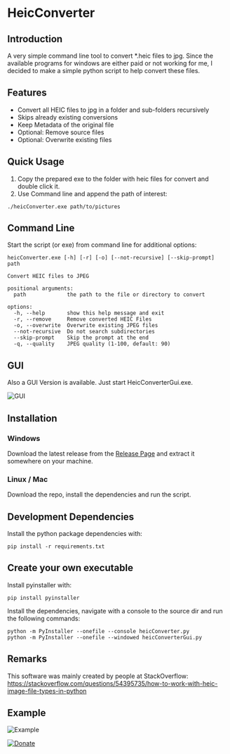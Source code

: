 # HeicConverter

## Introduction

A very simple command line tool to convert *.heic files to jpg. Since the available programs for windows are either paid
or not working for me, I decided to make a simple python script to help convert these files.

## Features

- Convert all HEIC files to jpg in a folder and sub-folders recursively
- Skips already existing conversions
- Keep Metadata of the original file
- Optional: Remove source files
- Optional: Overwrite existing files

## Quick Usage

1. Copy the prepared exe to the folder with heic files for convert and double click it.
2. Use Command line and append the path of interest:

~~~~
./heicConverter.exe path/to/pictures
~~~~

## Command Line

Start the script (or exe) from command line for additional options:

~~~~
heicConverter.exe [-h] [-r] [-o] [--not-recursive] [--skip-prompt] path

Convert HEIC files to JPEG

positional arguments:
  path             the path to the file or directory to convert

options:
  -h, --help       show this help message and exit
  -r, --remove     Remove converted HEIC Files
  -o, --overwrite  Overwrite existing JPEG files
  --not-recursive  Do not search subdirectories
  --skip-prompt    Skip the prompt at the end
  -q, --quality    JPEG quality (1-100, default: 90)
~~~~

## GUI

Also a GUI Version is available. Just start HeicConverterGui.exe.

![GUI](doc/gui_example.png)

## Installation

### Windows

Download the latest release from the [Release Page](https://github.com/saschiwy/HeicConverter/releases) and extract it
somewhere on your machine.

### Linux / Mac

Download the repo, install the dependencies and run the script.

## Development Dependencies

Install the python package dependencies with:

~~~~
pip install -r requirements.txt
~~~~

## Create your own executable

Install pyinstaller with:

~~~~
pip install pyinstaller
~~~~

Install the dependencies, navigate with a console to the source dir and run the following commands:

~~~~
python -m PyInstaller --onefile --console heicConverter.py
python -m PyInstaller --onefile --windowed heicConverterGui.py
~~~~

## Remarks

This software was mainly created by people at StackOverflow:
https://stackoverflow.com/questions/54395735/how-to-work-with-heic-image-file-types-in-python

## Example

![Example](doc/example.png)

[![Donate](https://img.shields.io/badge/Donate-PayPal-green.svg)](https://www.paypal.com/cgi-bin/webscr?cmd=_s-xclick&hosted_button_id=JBK73YUVW7MGW&source=url)